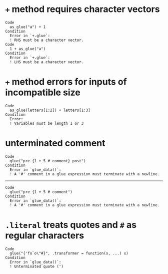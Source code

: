 # `+` method requires character vectors

    Code
      as_glue("a") + 1
    Condition
      Error in `+.glue`:
      ! RHS must be a character vector.
    Code
      1 + as_glue("a")
    Condition
      Error in `+.glue`:
      ! LHS must be a character vector.

# `+` method errors for inputs of incompatible size

    Code
      as_glue(letters[1:2]) + letters[1:3]
    Condition
      Error:
      ! Variables must be length 1 or 3

# unterminated comment

    Code
      glue("pre {1 + 5 # comment} post")
    Condition
      Error in `glue_data()`:
      ! A '#' comment in a glue expression must terminate with a newline.

---

    Code
      glue("pre {1 + 5 # comment")
    Condition
      Error in `glue_data()`:
      ! A '#' comment in a glue expression must terminate with a newline.

# `.literal` treats quotes and `#` as regular characters

    Code
      glue("{'fo`o\"#}", .transformer = function(x, ...) x)
    Condition
      Error in `glue_data()`:
      ! Unterminated quote (')

